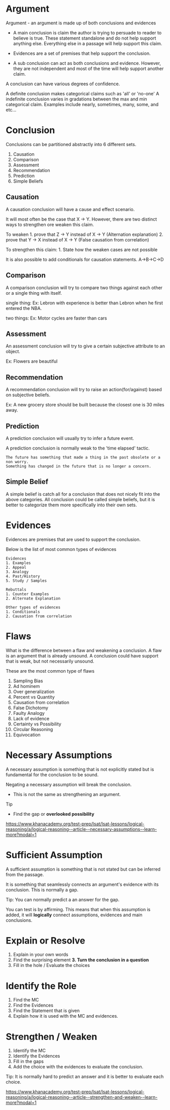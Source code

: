 # Argument
Argument - an argument is made up of both conclusions and evidences

* A main conclusion is claim the author is trying to persuade to reader to believe is true. These statement standalone and do not help support anything else. Everything else in a passage will help support this claim.

* Evidences are a set of premises that help support the conclusion.

* A sub conclusion can act as both conclusions and evidence. However, they are not independent and most of the time will help support another claim.

A conclusion can have various degrees of confidence.

A definite conclusion makes categorical claims such as 'all' or 'no-one'
A indefinite conclusion varies in gradations between the max and min categorical claim. Examples include nearly, sometimes, many, some, and etc...

# Conclusion

Conclusions can be partitioned abstractly into 6 different sets.

1. Causation
2. Comparison
3. Assessment
4. Recommendation
5. Prediction
6. Simple Beliefs

## Causation

A causation conclusion will have a cause and effect scenario.

It will most often be the case that X -> Y. However, there are two distinct ways to strengthen ore weaken this claim.

To weaken
    1. prove that Z -> Y instead of X -> Y (Alternation explanation)
    2. prove that Y -> X instead of X -> Y (False causation from correlation)

To strengthen this claim:
    1. State how the weaken cases are not possible

It is also possible to add conditionals for causation statements. A->B->C->D

## Comparison

A comparison conclusion will try to compare two things against each other or a single thing with itself.

single thing:
Ex: Lebron with experience is better than Lebron when he first entered the NBA.

two things:
Ex: Motor cycles are faster than cars

## Assessment 

An assessment conclusion will try to give a certain subjective attribute to an object.

Ex: Flowers are beautiful

## Recommendation

A recommendation conclusion will try to raise an action(for/against) based on subjective beliefs.

Ex: A new grocery store should be built because the closest one is 30 miles away.

## Prediction

A prediction conclusion will usually try to infer a future event.

A prediction conclusion is normally weak to the 'time elapsed' tactic.

    The future has something that made a thing in the past obsolete or a non worry.
    Something has changed in the future that is no longer a concern.

## Simple Belief

A simple belief is catch all for a conclusion that does not nicely fit into the above categories. All conclusion could be called simple beliefs, but it is better to categorize them more specifically into their own sets.

# Evidences

Evidences are premises that are used to support the conclusion.

Below is the list of most common types of evidences

    Evidences
    1. Examples
    2. Appeal
    3. Analogy
    4. Past/History
    5. Study / Samples

    Rebuttals
    1. Counter Examples
    2. Alternate Explanation

    Other types of evidences
    1. Conditionals
    2. Causation from correlation

# Flaws

What is the difference between a flaw and weakening a conclusion.
A flaw is an argument that is already unsound. A conclusion could have support that is weak, but not necessarily unsound.

These are the most common type of flaws
1. Sampling Bias
2. Ad hominem
3. Over generalization
4. Percent vs Quantity
5. Causation from correlation
6. False Dichotomy
7. Faulty Analogy
8. Lack of evidence
9. Certainty vs Possibility
10. Circular Reasoning
11. Equivocation


# Necessary Assumptions

A necessary assumption is something that is not explicitly stated but is fundamental for the conclusion to be sound.

Negating a necessary assumption will break the conclusion.

* This is not the same as strengthening an argument.

Tip
* Find the gap or **overlooked possibility**

https://www.khanacademy.org/test-prep/lsat/lsat-lessons/logical-reasoning/a/logical-reasoning--article--necessary-assumptions--learn-more?modal=1

# Sufficient Assumption

A sufficient assumption is something that is not stated but can be inferred from the passage.

It is something that seamlessly connects an argument's evidence with its conclusion. This is normally a gap.

Tip: You can normally predict a an answer for the gap.

You can test is by affirming. This means that when this assumption is added, it will **logically** connect assumptions, evidences and main conclusions.

# Explain or Resolve

1. Explain in your own words
2. Find the surprising element
**3. Turn the conclusion in a question**
4. Fill in the hole / Evaluate the choices

# Identify the Role

1. Find the MC
2. Find the Evidences
3. Find the Statement that is given
4. Explain how it is used with the MC and evidences.

# Strengthen / Weaken

1. Identify the MC
2. Identify the Evidences
3. Fill in the gaps
4. Add the choice with the evidences to evaluate the conclusion.

Tip: It is normally hard to predict an answer and it is better to evaluate each choice.

https://www.khanacademy.org/test-prep/lsat/lsat-lessons/logical-reasoning/a/logical-reasoning--article--strengthen-and-weaken--learn-more?modal=1